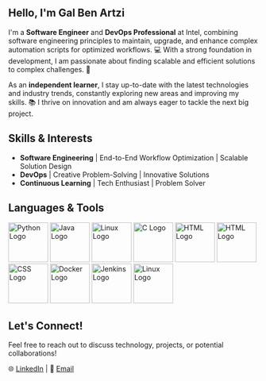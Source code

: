 ## Hello, I'm Gal Ben Artzi

I'm a **Software Engineer** and **DevOps Professional** at Intel, combining software engineering principles to maintain, upgrade, and enhance complex automation scripts for optimized workflows. 💻 With a strong foundation in development, I am passionate about finding scalable and efficient solutions to complex challenges. 🚀

As an **independent learner**, I stay up-to-date with the latest technologies and industry trends, constantly exploring new areas and improving my skills. 📚 I thrive on innovation and am always eager to tackle the next big project.

## Skills & Interests
- **Software Engineering** | End-to-End Workflow Optimization | Scalable Solution Design
- **DevOps** | Creative Problem-Solving | Innovative Solutions
- **Continuous Learning** | Tech Enthusiast | Problem Solver

## Languages & Tools
<img src="https://github.com/user-attachments/assets/5e9f4646-5210-4b3e-8aeb-1fcc9b41978e" alt="Python Logo" width="80" height="80"/>
<img src="https://github.com/user-attachments/assets/d518e58b-7a63-4ed2-9a4f-51a6b950f449" alt="Java Logo" width="80" height="80"/>
<img src="https://github.com/user-attachments/assets/9593027e-3126-4674-b86e-211b2ed488fc" alt="Linux Logo" width="80" height="80"/>
<img src="https://github.com/user-attachments/assets/6aec2ac0-94e0-4925-a7b0-3172bd3011bf" alt="C Logo" width="80" height="80"/>
<img src="https://github.com/user-attachments/assets/4b217ffc-4691-4e2e-8bc5-01f7daa546ee" alt="HTML Logo" width="80" height="80"/>
<img src="https://github.com/user-attachments/assets/29020858-16ce-44eb-810e-6216c79e3216" alt="HTML Logo" width="80" height="80"/>
<img src="https://github.com/user-attachments/assets/7cb98956-ffb5-4a28-bedb-e0b5e976ef16" alt="CSS Logo" width="80" height="80"/>
<img src="https://github.com/user-attachments/assets/9e726be0-f637-4d65-82b2-e22448df59f4" alt="Docker Logo" width="80" height="80"/>
<img src="https://github.com/user-attachments/assets/776d8bf2-f23c-41ab-8ffb-de38ab087b13" alt="Jenkins Logo" width="80" height="80"/>
<img src="https://github.com/user-attachments/assets/d7002cc0-b569-4c6a-a858-7af10ddbd1b0" alt="Linux Logo" width="80" height="80"/>



## Let's Connect!
Feel free to reach out to discuss technology, projects, or potential collaborations! 

🌐 [LinkedIn](https://www.linkedin.com/in/gal-ben-artzi/) | 📧 [Email](mailto:benartzi4@gmail.com)

